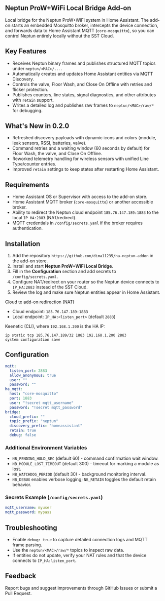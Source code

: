 ## Neptun ProW+WiFi Local Bridge Add-on

Local bridge for the Neptun ProW+WiFi system in Home Assistant.
The add-on starts an embedded Mosquitto broker, intercepts the device connection, and forwards data to Home Assistant MQTT (`core-mosquitto`), so you can control Neptun entirely locally without the SST Cloud.

## Key Features
- Receives Neptun binary frames and publishes structured MQTT topics under `neptun/<MAC>/...`.
- Automatically creates and updates Home Assistant entities via MQTT Discovery.
- Controls the valve, Floor Wash, and Close On Offline with retries and flicker protection.
- Publishes counters, line states, signal diagnostics, and other attributes with `retain` support.
- Writes a detailed log and publishes raw frames to `neptun/<MAC>/raw/*` for debugging.

## What's New in 0.2.0
- Refreshed discovery payloads with dynamic icons and colors (module, leak sensors, RSSI, batteries, valve).
- Command retries and a waiting window (60 seconds by default) for Floor Wash, the valve, and Close On Offline.
- Reworked telemetry handling for wireless sensors with unified Line Type/counter entries.
- Improved `retain` settings to keep states after restarting Home Assistant.

## Requirements
- Home Assistant OS or Supervisor with access to the add-on store.
- Home Assistant MQTT broker (`core-mosquitto`) or another accessible broker.
- Ability to redirect the Neptun cloud endpoint `185.76.147.189:1883` to the local `IP_HA:2883` (NAT/redirect).
- MQTT credentials in `/config/secrets.yaml` if the broker requires authentication.

## Installation
1. Add the repository `https://github.com/dima11235/ha-neptun-addon` in the add-on store.
2. Install and start **Neptun ProW+WiFi Local Bridge**.
3. Fill in the **Configuration** section and add secrets to `/config/secrets.yaml`.
4. Configure NAT/redirect on your router so the Neptun device connects to `IP_HA:2883` instead of the SST Cloud.
5. Review the log and make sure Neptun entities appear in Home Assistant.

Cloud to add-on redirection (NAT)
- Cloud endpoint: `185.76.147.189:1883`
- Local endpoint: `IP_HA:<listen_port>` (default `2883`)

Keenetic (CLI), where `192.168.1.200` is the HA IP:
```
ip static tcp 185.76.147.189/32 1883 192.168.1.200 2883
system configuration save
```

## Configuration
```yaml
mqtt:
  listen_port: 2883
  allow_anonymous: true
  user: ""
  password: ""
ha_mqtt:
  host: "core-mosquitto"
  port: 1883
  user: "!secret mqtt_username"
  password: "!secret mqtt_password"
bridge:
  cloud_prefix: ""
  topic_prefix: "neptun"
  discovery_prefix: "homeassistant"
  retain: true
  debug: false
```

### Additional Environment Variables
- `NB_PENDING_HOLD_SEC` (default 60) - command confirmation wait window.
- `NB_MODULE_LOST_TIMEOUT` (default 300) - timeout for marking a module as lost.
- `NB_WATCHDOG_PERIOD` (default 30) - background monitoring interval.
- `NB_DEBUG` enables verbose logging; `NB_RETAIN` toggles the default retain behavior.

### Secrets Example (`/config/secrets.yaml`)
```yaml
mqtt_username: myuser
mqtt_password: mypass
```

## Troubleshooting
- Enable `debug: true` to capture detailed connection logs and MQTT frame parsing.
- Use the `neptun/<MAC>/raw/*` topics to inspect raw data.
- If entities do not update, verify your NAT rules and that the device connects to `IP_HA:listen_port`.

## Feedback
Report bugs and suggest improvements through GitHub Issues or submit a Pull Request.
